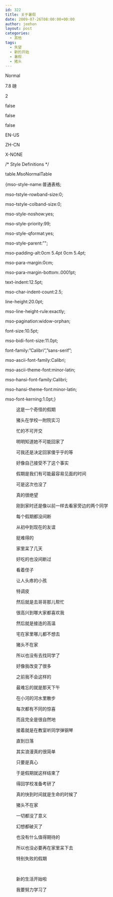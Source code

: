 ```yaml
---
id: 322
title: 关于暑假
date: 2009-07-26T08:00:00+00:00
author: jeehon
layout: post
categories:
  - 其他
tags:
  - 失望
  - 新的开始
  - 暑假
  - 猪头
---
```

<!--[if gte mso 9]>-->

Normal
    


7.8 磅
    

    
2

false
    
false
    
false

EN-US
    
ZH-CN
    
X-NONE

<!--[if gte mso 9]>-->

<!--[if gte mso 10]>-->

/\* Style Definitions \*/
   
table.MsoNormalTable
	  
{mso-style-name:普通表格;
	  
mso-tstyle-rowband-size:0;
	  
mso-tstyle-colband-size:0;
	  
mso-style-noshow:yes;
	  
mso-style-priority:99;
	  
mso-style-qformat:yes;
	  
mso-style-parent:&#8221;";
	  
mso-padding-alt:0cm 5.4pt 0cm 5.4pt;
	  
mso-para-margin:0cm;
	  
mso-para-margin-bottom:.0001pt;
	  
text-indent:12.5pt;
	  
mso-char-indent-count:2.5;
	  
line-height:20.0pt;
	  
mso-line-height-rule:exactly;
	  
mso-pagination:widow-orphan;
	  
font-size:10.5pt;
	  
mso-bidi-font-size:11.0pt;
	  
font-family:&#8221;Calibri&#8221;,&#8221;sans-serif&#8221;;
	  
mso-ascii-font-family:Calibri;
	  
mso-ascii-theme-font:minor-latin;
	  
mso-hansi-font-family:Calibri;
	  
mso-hansi-theme-font:minor-latin;
	  
mso-font-kerning:1.0pt;}

<p class="MsoNormal" style="text-indent: 26.25pt">
  <span style="font-family: 宋体">这是一个奇怪的假期</span>
</p>

<p class="MsoNormal" style="text-indent: 26.25pt">
  <span style="font-family: 宋体">猪头在学校一附院实习</span>
</p>

<p class="MsoNormal" style="text-indent: 26.25pt">
  <span style="font-family: 宋体">忙的不可开交</span>
</p>

<p class="MsoNormal" style="text-indent: 26.25pt">
  <span style="font-family: 宋体">明明知道她不可能回家了</span>
</p>

<p class="MsoNormal" style="text-indent: 26.25pt">
  <span style="font-family: 宋体">可我还是决定回家傻乎乎的等</span>
</p>

<p class="MsoNormal" style="text-indent: 26.25pt">
  <span style="font-family: 宋体">好像自己接受不了这个事实</span>
</p>

<p class="MsoNormal" style="text-indent: 26.25pt">
  <span style="font-family: 宋体">假期是我们有可能最容易见面的时间</span>
</p>

<p class="MsoNormal" style="text-indent: 26.25pt">
  <span style="font-family: 宋体">可是这次也没了</span>
</p>

<p class="MsoNormal" style="text-indent: 26.25pt">
  <span style="font-family: 宋体">真的很绝望</span>
</p>

<p class="MsoNormal" style="text-indent: 26.25pt">
  <span style="font-family: 宋体">刚到家时还是像以前一样去看家旁边的两个同学</span>
</p>

<p class="MsoNormal" style="text-indent: 26.25pt">
  <span style="font-family: 宋体">每个假期都没间断</span>
</p>

<p class="MsoNormal" style="text-indent: 26.25pt">
  <span style="font-family: 宋体">从初中到现在的友谊</span>
</p>

<p class="MsoNormal" style="text-indent: 26.25pt">
  <span style="font-family: 宋体">挺难得的</span>
</p>

<p class="MsoNormal" style="text-indent: 26.25pt">
  <span style="font-family: 宋体">家里呆了几天</span>
</p>

<p class="MsoNormal" style="text-indent: 26.25pt">
  <span style="font-family: 宋体">好吃的也没间断过</span>
</p>

<p class="MsoNormal" style="text-indent: 26.25pt">
  <span style="font-family: 宋体">看着侄子</span>
</p>

<p class="MsoNormal" style="text-indent: 26.25pt">
  <span style="font-family: 宋体">让人头疼的小孩</span>
</p>

<p class="MsoNormal" style="text-indent: 26.25pt">
  <span style="font-family: 宋体">特调皮</span>
</p>

<p class="MsoNormal" style="text-indent: 26.25pt">
  <span style="font-family: 宋体">然后就是去哥哥那儿帮忙</span>
</p>

<p class="MsoNormal" style="text-indent: 26.25pt">
  <span style="font-family: 宋体">很高兴到哪大家都喜欢我</span>
</p>

<p class="MsoNormal" style="text-indent: 26.25pt">
  <span style="font-family: 宋体">然后就是接连的高温</span>
</p>

<p class="MsoNormal" style="text-indent: 26.25pt">
  <span style="font-family: 宋体">宅在家里哪儿都不想去</span>
</p>

<p class="MsoNormal" style="text-indent: 26.25pt">
  <span style="font-family: 宋体">猪头不在家</span>
</p>

<p class="MsoNormal" style="text-indent: 26.25pt">
  <span style="font-family: 宋体">所以也没有去找同学了</span>
</p>

<p class="MsoNormal" style="text-indent: 26.25pt">
  <span style="font-family: 宋体">好像我改变了很多</span>
</p>

<p class="MsoNormal" style="text-indent: 26.25pt">
  <span style="font-family: 宋体">之前我不会这样的</span>
</p>

<p class="MsoNormal" style="text-indent: 26.25pt">
  <span style="font-family: 宋体">最难忘的就是那天下午</span>
</p>

<p class="MsoNormal" style="text-indent: 26.25pt">
  <span style="font-family: 宋体">在小河的河水里散步</span>
</p>

<p class="MsoNormal" style="text-indent: 26.25pt">
  <span style="font-family: 宋体">每次都有不同的惊喜</span>
</p>

<p class="MsoNormal" style="text-indent: 26.25pt">
  <span style="font-family: 宋体">而且完全是很自然地</span>
</p>

<p class="MsoNormal" style="text-indent: 26.25pt">
  <span style="font-family: 宋体">接着就是在教室听同学弹钢琴</span>
</p>

<p class="MsoNormal" style="text-indent: 26.25pt">
  <span style="font-family: 宋体">直到日落</span>
</p>

<p class="MsoNormal" style="text-indent: 26.25pt">
  <span style="font-family: 宋体">其实浪漫真的很简单</span>
</p>

<p class="MsoNormal" style="text-indent: 26.25pt">
  <span style="font-family: 宋体">只要是真心</span>
</p>

<p class="MsoNormal" style="text-indent: 26.25pt">
  <span style="font-family: 宋体">于是假期就这样结束了</span>
</p>

<p class="MsoNormal" style="text-indent: 26.25pt">
  <span style="font-family: 宋体">得回学校准备考研了</span>
</p>

<p class="MsoNormal" style="text-indent: 26.25pt">
  <span style="font-family: 宋体">真的快到时间就是生命的时候了</span>
</p>

<p class="MsoNormal" style="text-indent: 26.25pt">
  <span style="font-family: 宋体">猪头不在家</span>
</p>

<p class="MsoNormal" style="text-indent: 26.25pt">
  <span style="font-family: 宋体">一切都没了意义</span>
</p>

<p class="MsoNormal" style="text-indent: 26.25pt">
  <span style="font-family: 宋体">幻想都破灭了</span>
</p>

<p class="MsoNormal" style="text-indent: 26.25pt">
  <span style="font-family: 宋体">也没有什么值得期待的</span>
</p>

<p class="MsoNormal" style="text-indent: 26.25pt">
  <span style="font-family: 宋体">所以也没必要再在家里呆下去</span>
</p>

<p class="MsoNormal" style="text-indent: 26.25pt">
  <span style="font-family: 宋体">特别失败的假期</span>
</p>

<p class="MsoNormal" style="text-indent: 26.25pt">
  <span lang="EN-US">&nbsp;</span>
</p>

<p class="MsoNormal" style="text-indent: 26.25pt">
  <span style="font-family: 宋体">新的生活开始啦</span>
</p>

<p class="MsoNormal" style="text-indent: 26.25pt">
  <span style="font-family: 宋体">我要努力学习了</span>
</p>